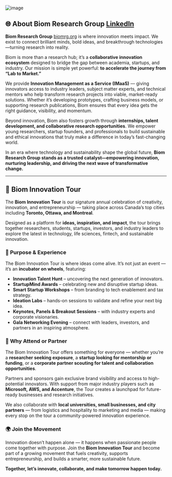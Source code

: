 ![image](https://github.com/user-attachments/assets/8fdf3ec5-88d5-4888-ac27-6183e1ecff57)

## 🌐 **About Biom Research Group** [LinkedIn](https://www.linkedin.com/company/biom-research-group/?viewAsMember=true)

**Biom Research Group** [biomrg.org](https://biomrg.org) is where innovation meets impact.
We exist to connect brilliant minds, bold ideas, and breakthrough technologies—turning research into reality.

Biom is more than a research hub; it’s a **collaborative innovation ecosystem** designed to bridge the gap between academia, startups, and industry. Our mission is simple yet powerful: **to accelerate the journey from “Lab to Market.”**

We provide **Innovation Management as a Service (IMaaS)** — giving innovators access to industry leaders, subject matter experts, and technical mentors who help transform research projects into viable, market-ready solutions. Whether it’s developing prototypes, crafting business models, or supporting research publications, Biom ensures that every idea gets the right guidance, visibility, and momentum.

Beyond innovation, Biom also fosters growth through **internships, talent development, and collaborative research opportunities**. We empower young researchers, startup founders, and professionals to build sustainable and ethical innovations that truly make a difference in today’s fast-changing world.

In an era where technology and sustainability shape the global future, **Biom Research Group stands as a trusted catalyst—empowering innovation, nurturing leadership, and driving the next wave of transformative change.**

---

## 🚀 **Biom Innovation Tour**

The **Biom Innovation Tour** is our signature annual celebration of creativity, innovation, and entrepreneurship — taking place across Canada’s top cities including **Toronto, Ottawa, and Montreal**.

Designed as a platform for **ideas, inspiration, and impact**, the tour brings together researchers, students, startups, investors, and industry leaders to explore the latest in technology, life sciences, fintech, and sustainable innovation.

### 🌟 **Purpose & Experience**

The Biom Innovation Tour is where ideas come alive. It’s not just an event — it’s an **incubator on wheels**, featuring:

* **Innovation Talent Hunt** – uncovering the next generation of innovators.
* **StartupMind Awards** – celebrating new and disruptive startup ideas.
* **Smart Startup Workshops** – from branding to tech enablement and tax strategy.
* **Ideation Labs** – hands-on sessions to validate and refine your next big idea.
* **Keynotes, Panels & Breakout Sessions** – with industry experts and corporate visionaries.
* **Gala Networking Evening** – connect with leaders, investors, and partners in an inspiring atmosphere.

### 🤝 **Why Attend or Partner**

The Biom Innovation Tour offers something for everyone — whether you’re a **researcher seeking exposure**, a **startup looking for mentorship or funding**, or a **corporate partner scouting for talent and collaboration opportunities**.

Partners and sponsors gain exclusive brand visibility and access to high-potential innovators. With support from major industry players such as **Microsoft, AWS, and Accenture**, the Tour creates a launchpad for future-ready businesses and research initiatives.

We also collaborate with **local universities, small businesses, and city partners** — from logistics and hospitality to marketing and media — making every stop on the tour a community-powered innovation experience.

### 🌍 **Join the Movement**

Innovation doesn’t happen alone — it happens when passionate people come together with purpose.
Join the **Biom Innovation Tour** and become part of a growing movement that fuels creativity, supports entrepreneurship, and builds a smarter, more sustainable future.

**Together, let’s innovate, collaborate, and make tomorrow happen today.**
